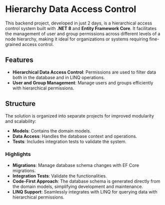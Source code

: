 # Hierarchy Data Access Control

This backend project, developed in just 2 days, is a hierarchical access control system built with **.NET 8** and **Entity Framework Core**. It facilitates the management of user and group permissions across different levels of a node hierarchy, making it ideal for organizations or systems requiring fine-grained access control.

## Features

- **Hierarchical Data Access Control**: Permissions are used to filter data both in the database and in LINQ operations.
- **User and Group Management**: Manage users and groups efficiently with hierarchical permissions.

## Structure

The solution is organized into separate projects for improved modularity and scalability:

- **Models**: Contains the domain models.
- **Data Access**: Handles the database context and operations.
- **Tests**: Includes integration tests to validate the system.

### Highlights

- **Migrations**: Manage database schema changes with EF Core migrations.
- **Integration Tests**: Validate the functionalities.
- **Code-First Approach**: The database schema is generated directly from the domain models, simplifying development and maintenance.
- **LINQ Support**: Seamlessly integrates with LINQ for querying data with hierarchical permissions.